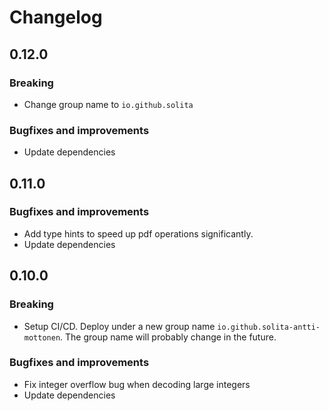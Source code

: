 # Changelog

## 0.12.0
### Breaking
* Change group name to `io.github.solita`

### Bugfixes and improvements
* Update dependencies

## 0.11.0
### Bugfixes and improvements
* Add type hints to speed up pdf operations significantly.
* Update dependencies

## 0.10.0
### Breaking
* Setup CI/CD. Deploy under a new group name `io.github.solita-antti-mottonen`. The group name will probably change in the future.
### Bugfixes and improvements
* Fix integer overflow bug when decoding large integers
* Update dependencies
